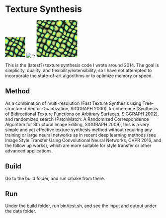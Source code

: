 # Texture Synthesis #

![input](./data/161.jpg)
![->](https://upload.wikimedia.org/wikipedia/commons/thumb/8/8d/U%2B2192.svg/25px-U%2B2192.svg.png)
![output](./data/161_119x131.jpg)

This is the (latest?) texture synthesis code I wrote around 2014.
The goal is simplicity, quality, and flexibility/extensibility, so I have not attempted to incorporate the state-of-art algorithms or to optimize memory or speed.

## Method ##

As a combination of multi-resolution (Fast Texture Synthesis using Tree-structured Vector Quantization, SIGGRAPH 2000), k-coherence (Synthesis of Bidirectional Texture Functions on Arbitrary Surfaces, SIGGRAPH 2002), and randomized search (PatchMatch: A Randomized Correspondence Algorithm for Structural Image Editing, SIGGRAPH 2009), this is a very simple and yet effective texture synthesis method without requiring any training or large neural networks as in recent deep learning methods (see Image Style Transfer Using Convolutional Neural Networks, CVPR 2016, and the follow up works), which are more suitable for style transfer or other advanced applications.

## Build ##

Go to the build folder, and run cmake from there.

## Run ##

Under the build folder, run bin/test.sh, and see the input and output under the data folder.

